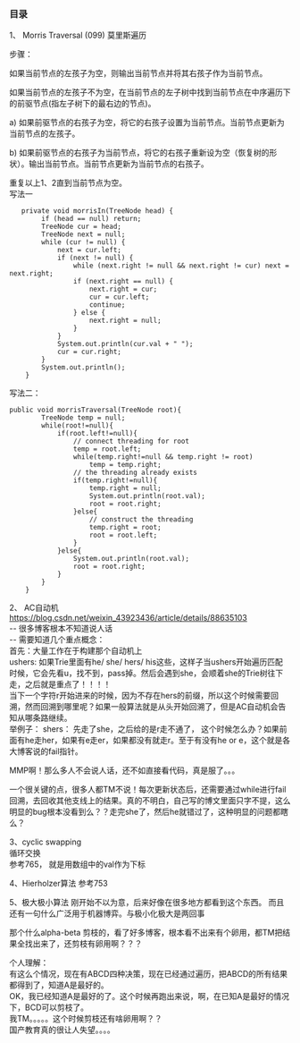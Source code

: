 ### 目录    
 1、 Morris Traversal (099)  莫里斯遍历   
 
 步骤：  
   
 如果当前节点的左孩子为空，则输出当前节点并将其右孩子作为当前节点。  
   
 如果当前节点的左孩子不为空，在当前节点的左子树中找到当前节点在中序遍历下的前驱节点(指左子树下的最右边的节点)。  
   
 a) 如果前驱节点的右孩子为空，将它的右孩子设置为当前节点。当前节点更新为当前节点的左孩子。  
   
 b) 如果前驱节点的右孩子为当前节点，将它的右孩子重新设为空（恢复树的形状）。输出当前节点。当前节点更新为当前节点的右孩子。  
   
 重复以上1、2直到当前节点为空。  
 写法一
 ```
    private void morrisIn(TreeNode head) {
         if (head == null) return;
         TreeNode cur = head;
         TreeNode next = null;
         while (cur != null) {
             next = cur.left;
             if (next != null) {
                 while (next.right != null && next.right != cur) next = next.right;
                 if (next.right == null) {
                     next.right = cur;
                     cur = cur.left;
                     continue;
                 } else {
                     next.right = null;
                 }
             }
             System.out.println(cur.val + " ");
             cur = cur.right;
         }
         System.out.println();
     }
 
 ```
 
 写法二：
 ```
 public void morrisTraversal(TreeNode root){
         TreeNode temp = null;
         while(root!=null){
             if(root.left!=null){
                 // connect threading for root
                 temp = root.left;
                 while(temp.right!=null && temp.right != root)
                     temp = temp.right;
                 // the threading already exists
                 if(temp.right!=null){
                     temp.right = null;
                     System.out.println(root.val);
                     root = root.right;
                 }else{
                     // construct the threading
                     temp.right = root;
                     root = root.left;
                 }
             }else{
                 System.out.println(root.val);
                 root = root.right;
             }
         }
     }
 
 ```
 
 2、 AC自动机
 https://blog.csdn.net/weixin_43923436/article/details/88635103   
 -- 很多博客根本不知道说人话   
 -- 需要知道几个重点概念：   
    首先：大量工作在于构建那个自动机上   
    ushers: 如果Trie里面有he/ she/ hers/ his这些，这样子当ushers开始遍历匹配时候，它会先看u，找不到，pass掉。然后会遇到she，会顺着she的Trie树往下走，之后就是重点了！！！！   
    当下一个字符r开始进来的时候，因为不存在hers的前缀，所以这个时候需要回溯，然而回溯到哪里呢？如果一般算法就是从头开始回溯了，但是AC自动机会告知从哪条路继续。  
    举例子： shers： 先走了she，之后给的是r走不通了， 这个时候怎么办？如果前面有he走her，如果有e走er，如果都没有就走r。至于有没有he or e，这个就是各大博客说的fail指针。  
     
 MMP啊！那么多人不会说人话，还不如直接看代码，真是服了。。。     
 
 一个很关键的点，很多人都TM不说！每次更新状态后，还需要通过while进行fail回溯，去回收其他支线上的结果。真的不明白，自己写的博文里面只字不提，这么明显的bug根本没看到么？？走完she了，然后he就错过了，这种明显的问题都瞎么？    
 
 3、cyclic swapping   
 循环交换  
 参考765， 就是用数组中的val作为下标  
 
 4、Hierholzer算法
 参考753
 
 5、极大极小算法
 刚开始不以为意，后来好像在很多地方都看到这个东西。
 而且还有一句什么广泛用于机器博弈。与极小化极大是两回事  
 
 那个什么alpha-beta 剪枝的，看了好多博客，根本看不出来有个卵用，都TM把结果全找出来了，还剪枝有卵用啊？？？
 
 个人理解：   
 有这么个情况，现在有ABCD四种决策，现在已经通过遍历，把ABCD的所有结果都得到了，知道A是最好的。   
 OK，我已经知道A是最好的了。这个时候再跑出来说，啊，在已知A是最好的情况下，BCD可以剪枝了。   
 我TM。。。。。这个时候剪枝还有啥卵用啊？？   
 国产教育真的很让人失望。。。。     